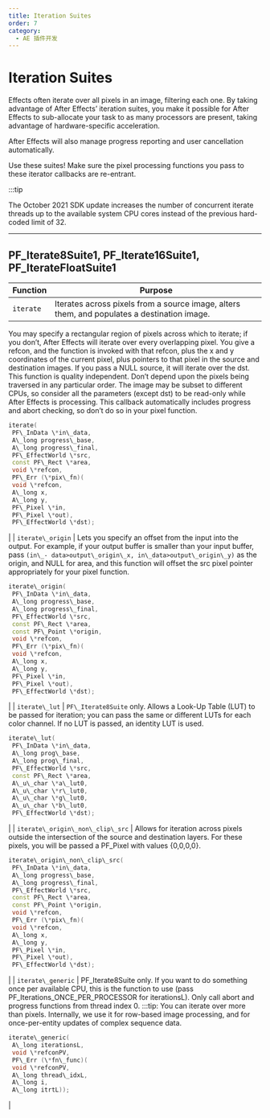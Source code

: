 ```yaml
---
title: Iteration Suites
order: 7
category:
  - AE 插件开发
---
```


# Iteration Suites

Effects often iterate over all pixels in an image, filtering each one. By taking advantage of After Effects’ iteration suites, you make it possible for After Effects to sub-allocate your task to as many processors are present, taking advantage of hardware-specific acceleration.

After Effects will also manage progress reporting and user cancellation automatically.

Use these suites! Make sure the pixel processing functions you pass to these iterator callbacks are re-entrant.

:::tip

The October 2021 SDK update increases the number of concurrent iterate threads up to the available system CPU cores instead of the previous hard-coded limit of 32.

---

## PF_Iterate8Suite1, PF_Iterate16Suite1, PF_IterateFloatSuite1

| **Function** | **Purpose**                                                                                 |
| ------------ | ------------------------------------------------------------------------------------------- |
| `iterate`    | Iterates across pixels from a source image, alters them, and populates a destination image. |

You may specify a rectangular region of pixels across which to iterate; if you don’t, After Effects will iterate over every overlapping pixel.
You give a refcon, and the function is invoked with that refcon, plus the x and y coordinates of the current pixel, plus pointers to that pixel in the source and destination images.
If you pass a NULL source, it will iterate over the dst. This function is quality independent.
Don’t depend upon the pixels being traversed in any particular order.
The image may be subset to different CPUs, so consider all the parameters (except dst) to be read-only while After Effects is processing.
This callback automatically includes progress and abort checking, so don’t do so in your pixel function.

```cpp
iterate(
 PF\_InData \*in\_data,
 A\_long progress\_base,
 A\_long progress\_final,
 PF\_EffectWorld \*src,
 const PF\_Rect \*area,
 void \*refcon,
 PF\_Err (\*pix\_fn)(
 void \*refcon,
 A\_long x,
 A\_long y,
 PF\_Pixel \*in,
 PF\_Pixel \*out),
 PF\_EffectWorld \*dst);

```

|
| `iterate\_origin` | Lets you specify an offset from the input into the output.
For example, if your output buffer is smaller than your input buffer, pass `(in\_- data>output\_origin\_x, in\_data>output\_origin\_y)` as the origin,
and NULL for area, and this function will offset the src pixel pointer appropriately for your pixel function.

```cpp
iterate\_origin(
 PF\_InData \*in\_data,
 A\_long progress\_base,
 A\_long progress\_final,
 PF\_EffectWorld \*src,
 const PF\_Rect \*area,
 const PF\_Point \*origin,
 void \*refcon,
 PF\_Err (\*pix\_fn)(
 void \*refcon,
 A\_long x,
 A\_long y,
 PF\_Pixel \*in,
 PF\_Pixel \*out),
 PF\_EffectWorld \*dst);

```

|
| `iterate\_lut` | `PF\_Iterate8Suite` only. Allows a Look-Up Table (LUT) to be passed for iteration; you can pass the same or different LUTs for each color channel.
If no LUT is passed, an identity LUT is used.

```cpp
iterate\_lut(
 PF\_InData \*in\_data,
 A\_long prog\_base,
 A\_long prog\_final,
 PF\_EffectWorld \*src,
 const PF\_Rect \*area,
 A\_u\_char \*a\_lut0,
 A\_u\_char \*r\_lut0,
 A\_u\_char \*g\_lut0,
 A\_u\_char \*b\_lut0,
 PF\_EffectWorld \*dst);

```

|
| `iterate\_origin\_non\_clip\_src` | Allows for iteration across pixels outside the intersection of the source and destination layers. For these pixels, you will be passed a
PF_Pixel with values {0,0,0,0}.

```cpp
iterate\_origin\_non\_clip\_src(
 PF\_InData \*in\_data,
 A\_long progress\_base,
 A\_long progress\_final,
 PF\_EffectWorld \*src,
 const PF\_Rect \*area,
 const PF\_Point \*origin,
 void \*refcon,
 PF\_Err (\*pix\_fn)(
 void \*refcon,
 A\_long x,
 A\_long y,
 PF\_Pixel \*in,
 PF\_Pixel \*out),
 PF\_EffectWorld \*dst);

```

|
| `iterate\_generic` | PF_Iterate8Suite only. If you want to do something once per available CPU, this is the function to use (pass PF_Iterations_ONCE_PER_PROCESSOR for iterationsL).
Only call abort and progress functions from thread index 0.
:::tip: You can iterate over more than pixels. Internally, we use it for row-based image processing, and for once-per-entity updates of complex sequence data.

```cpp
iterate\_generic(
 A\_long iterationsL,
 void \*refconPV,
 PF\_Err (\*fn\_func)(
 void \*refconPV,
 A\_long thread\_idxL,
 A\_long i,
 A\_long itrtL));

```

|
